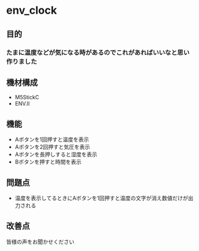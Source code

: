 # env_clock

## 目的
### たまに温度などが気になる時があるのでこれがあればいいなと思い作りました
## 機材構成
* M5StickC
* ENV.Ⅱ
## 機能
* Aボタンを1回押すと温度を表示
* Aボタンを2回押すと気圧を表示
* Aボタンを長押しすると湿度を表示
* Bボタンを押すと時間を表示
## 問題点
* 温度を表示してるときにAボタンを1回押すと温度の文字が消え数値だけが出力される

## 改善点
皆様の声をお聞かせください



